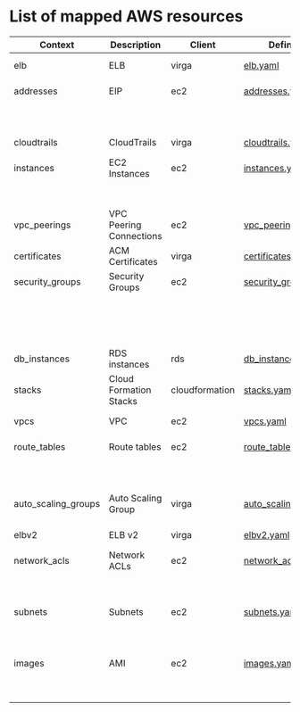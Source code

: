 
# List of mapped AWS resources

Context|Description|Client|Definition file|Identifier key|Filter
---|---|---|---|---|---
| elb | ELB | virga | [elb.yaml](virga/providers/aws/definitions/elb.yaml) | name | {"key": "name", "type": "string"} |
| addresses | EIP | ec2 | [addresses.yaml](virga/providers/aws/definitions/addresses.yaml) | id | {"key": "public-ip", "type": "filter"} |
|  |  |  |  | name | {"key": "tag:Name", "type": "filter"} |
| cloudtrails | CloudTrails | virga | [cloudtrails.yaml](virga/providers/aws/definitions/cloudtrails.yaml) | name | {"key": "name", "type": "string"} |
| instances | EC2 Instances | ec2 | [instances.yaml](virga/providers/aws/definitions/instances.yaml) | id | {"key": "instance-id", "type": "filter"} |
|  |  |  |  | name | {"key": "tag:Name", "type": "filter"} |
| vpc_peerings | VPC Peering Connections | ec2 | [vpc_peerings.yaml](virga/providers/aws/definitions/vpc_peerings.yaml) | name | {"key": "tag:Name", "type": "filter"} |
| certificates | ACM Certificates | virga | [certificates.yaml](virga/providers/aws/definitions/certificates.yaml) | domain_name | {"key": "domain-name", "type": "string"} |
| security_groups | Security Groups | ec2 | [security_groups.yaml](virga/providers/aws/definitions/security_groups.yaml) | id | {"key": "group-id", "type": "filter"} |
|  |  |  |  | name | {"key": "tag:Name", "type": "filter"} |
|  |  |  |  | group_name | {"key": "group-name", "type": "filter"} |
| db_instances | RDS instances | rds | [db_instances.yaml](virga/providers/aws/definitions/db_instances.yaml) | id | {"key": "db-instance-id", "type": "filter"} |
| stacks | Cloud Formation Stacks | cloudformation | [stacks.yaml](virga/providers/aws/definitions/stacks.yaml) | name | {"key": "StackName", "type": "string"} |
| vpcs | VPC | ec2 | [vpcs.yaml](virga/providers/aws/definitions/vpcs.yaml) | name | {"key": "tag:Name", "type": "filter"} |
| route_tables | Route tables | ec2 | [route_tables.yaml](virga/providers/aws/definitions/route_tables.yaml) | id | {"key": "route-table-id", "type": "filter"} |
|  |  |  |  | name | {"key": "tag:Name", "type": "filter"} |
| auto_scaling_groups | Auto Scaling Group | virga | [auto_scaling_groups.yaml](virga/providers/aws/definitions/auto_scaling_groups.yaml) | name | {"key": "AutoScalingGroupNames", "type": "string"} |
| elbv2 | ELB v2 | virga | [elbv2.yaml](virga/providers/aws/definitions/elbv2.yaml) | name | {"key": "name", "type": "string"} |
| network_acls | Network ACLs | ec2 | [network_acls.yaml](virga/providers/aws/definitions/network_acls.yaml) | id | {"key": "network-acl-id", "type": "filter"} |
|  |  |  |  | name | {"key": "tag:Name", "type": "filter"} |
| subnets | Subnets | ec2 | [subnets.yaml](virga/providers/aws/definitions/subnets.yaml) | id | {"key": "subnet-id", "type": "filter"} |
|  |  |  |  | name | {"key": "tag:Name", "type": "filter"} |
| images | AMI | ec2 | [images.yaml](virga/providers/aws/definitions/images.yaml) | id | {"key": "image-id", "type": "filter"} |
|  |  |  |  | name | {"key": "name", "type": "filter"} |
